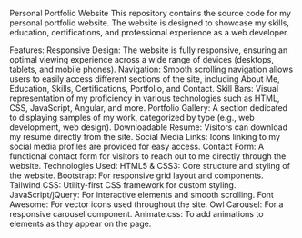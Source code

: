 Personal Portfolio Website
This repository contains the source code for my personal portfolio website. The website is designed to showcase my skills, education, certifications, and professional experience as a web developer.

Features:
Responsive Design: The website is fully responsive, ensuring an optimal viewing experience across a wide range of devices (desktops, tablets, and mobile phones).
Navigation: Smooth scrolling navigation allows users to easily access different sections of the site, including About Me, Education, Skills, Certifications, Portfolio, and Contact.
Skill Bars: Visual representation of my proficiency in various technologies such as HTML, CSS, JavaScript, Angular, and more.
Portfolio Gallery: A section dedicated to displaying samples of my work, categorized by type (e.g., web development, web design).
Downloadable Resume: Visitors can download my resume directly from the site.
Social Media Links: Icons linking to my social media profiles are provided for easy access.
Contact Form: A functional contact form for visitors to reach out to me directly through the website.
Technologies Used:
HTML5 & CSS3: Core structure and styling of the website.
Bootstrap: For responsive grid layout and components.
Tailwind CSS: Utility-first CSS framework for custom styling.
JavaScript/jQuery: For interactive elements and smooth scrolling.
Font Awesome: For vector icons used throughout the site.
Owl Carousel: For a responsive carousel component.
Animate.css: To add animations to elements as they appear on the page.
